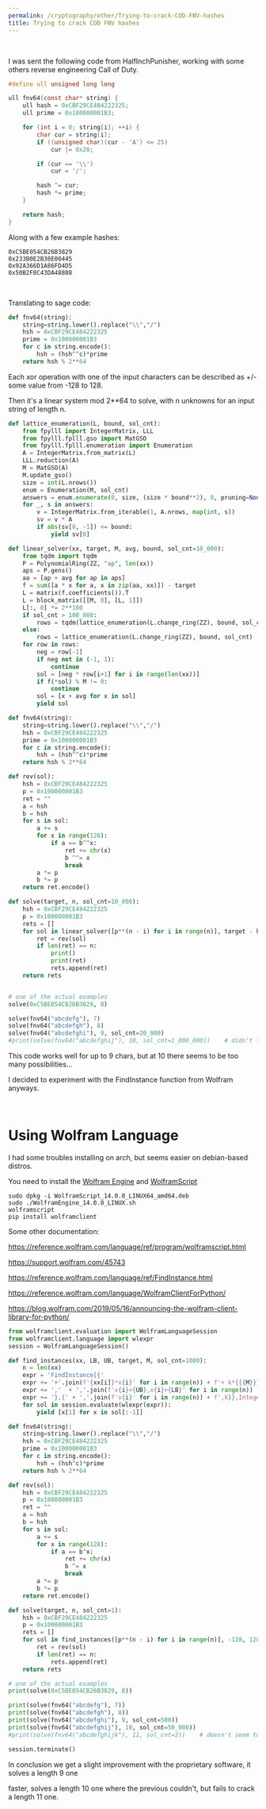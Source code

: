 ```yaml
---
permalink: /cryptography/other/Trying-to-crack-COD-FNV-hashes
title: Trying to crack COD FNV hashes
---
```


<br>


I was sent the following code from HalfInchPunisher, working with some others reverse engineering Call of Duty.

```c
#define ull unsigned long long

ull fnv64(const char* string) {
    ull hash = 0xCBF29CE484222325;
    ull prime = 0x100000001B3;

    for (int i = 0; string[i]; ++i) {
        char cur = string[i];
        if ((unsigned char)(cur - 'A') <= 25)
            cur |= 0x20;

        if (cur == '\\')
            cur = '/';

        hash ^= cur;
        hash *= prime;
    }

    return hash;
}
```

Along with a few example hashes:

```
0xC5BE054CB26B3829
0x233B0E2B30E00445
0x92A366D1A86FD4D5
0x50B2F8C43DA48808
```

<br>

Translating to sage code:

```python
def fnv64(string):
    string=string.lower().replace("\\","/")
    hsh = 0xCBF29CE484222325
    prime = 0x100000001B3
    for c in string.encode():
        hsh = (hsh^^c)*prime
    return hsh % 2**64
```

Each xor operation with one of the input characters can be described as +/- some value from -128 to 128. 

Then it's a linear system mod 2**64 to solve, with n unknowns for an input string of length n.


```python
def lattice_enumeration(L, bound, sol_cnt):
    from fpylll import IntegerMatrix, LLL
    from fpylll.fplll.gso import MatGSO
    from fpylll.fplll.enumeration import Enumeration
    A = IntegerMatrix.from_matrix(L)
    LLL.reduction(A)
    M = MatGSO(A)
    M.update_gso()
    size = int(L.nrows())
    enum = Enumeration(M, sol_cnt)
    answers = enum.enumerate(0, size, (size * bound**2), 0, pruning=None)
    for _, s in answers:
        v = IntegerMatrix.from_iterable(1, A.nrows, map(int, s))
        sv = v * A
        if abs(sv[0, -1]) <= bound:
            yield sv[0]

def linear_solver(xx, target, M, avg, bound, sol_cnt=10_000):
    from tqdm import tqdm
    P = PolynomialRing(ZZ, "ap", len(xx))
    aps = P.gens()
    aa = [ap + avg for ap in aps]
    f = sum([a * x for a, x in zip(aa, xx)]) - target
    L = matrix(f.coefficients()).T
    L = block_matrix([[M, 0], [L, 1]])
    L[:, 0] *= 2**100
    if sol_cnt > 100_000:
        rows = tqdm(lattice_enumeration(L.change_ring(ZZ), bound, sol_cnt))
    else:
        rows = lattice_enumeration(L.change_ring(ZZ), bound, sol_cnt)
    for row in rows:
        neg = row[-1]
        if neg not in (-1, 1):
            continue
        sol = [neg * row[i+1] for i in range(len(xx))]
        if f(*sol) % M != 0:
            continue
        sol = [x + avg for x in sol]
        yield sol

def fnv64(string):
    string=string.lower().replace("\\","/")
    hsh = 0xCBF29CE484222325
    prime = 0x100000001B3
    for c in string.encode():
        hsh = (hsh^^c)*prime
    return hsh % 2**64

def rev(sol):
    hsh = 0xCBF29CE484222325
    p = 0x100000001B3
    ret = ""
    a = hsh
    b = hsh
    for s in sol:
        a += s
        for x in range(128):
            if a == b^^x:
                ret += chr(x)
                b ^^= x
                break
        a *= p
        b *= p
    return ret.encode()

def solve(target, n, sol_cnt=10_000):
    hsh = 0xCBF29CE484222325
    p = 0x100000001B3
    rets = []
    for sol in linear_solver([p**(n - i) for i in range(n)], target - hsh*p**n, 2**64, avg=0, bound=128, sol_cnt=sol_cnt):
        ret = rev(sol)
        if len(ret) == n:
            print()
            print(ret)
            rets.append(ret)
    return rets


# one of the actual examples
solve(0xC5BE054CB26B3829, 8)

solve(fnv64("abcdefg"), 7)
solve(fnv64("abcdefgh"), 8)
solve(fnv64("abcdefghi"), 9, sol_cnt=20_000)
#print(solve(fnv64("abcdefghij"), 10, sol_cnt=1_000_000))    # didn't find anything
```

This code works well for up to 9 chars, but at 10 there seems to be too many possibilities...

I decided to experiment with the FindInstance function from Wolfram anyways.


<br>

# Using Wolfram Language

I had some troubles installing on arch, but seems easier on debian-based distros. 

You need to install the [Wolfram Engine](https://www.wolfram.com/engine/) and [WolframScript](https://www.wolfram.com/wolframscript/)

```
sudo dpkg -i WolframScript_14.0.0_LINUX64_amd64.deb
sudo ./WolframEngine_14.0.0_LINUX.sh
wolframscript
pip install wolframclient
```

Some other documentation:

<https://reference.wolfram.com/language/ref/program/wolframscript.html>

<https://support.wolfram.com/45743>

<https://reference.wolfram.com/language/ref/FindInstance.html>

<https://reference.wolfram.com/language/WolframClientForPython/>

<https://blog.wolfram.com/2019/05/16/announcing-the-wolfram-client-library-for-python/>



```python
from wolframclient.evaluation import WolframLanguageSession
from wolframclient.language import wlexpr
session = WolframLanguageSession()

def find_instances(xx, LB, UB, target, M, sol_cnt=1000):
    n = len(xx)
    expr = 'FindInstance[{'
    expr += '+'.join(f'{xx[i]}*x{i}' for i in range(n)) + f'+ k*{{{M}}} == {target}'
    expr += ','  + ','.join(f'x{i}<{UB},x{i}>{LB}' for i in range(n))
    expr += '},{' + ','.join(f'x{i}' for i in range(n)) + f',k}},Integers, {sol_cnt}]'
    for sol in session.evaluate(wlexpr(expr)):
        yield [x[1] for x in sol[:-1]]

def fnv64(string):
    string=string.lower().replace("\\","/")
    hsh = 0xCBF29CE484222325
    prime = 0x100000001B3
    for c in string.encode():
        hsh = (hsh^c)*prime
    return hsh % 2**64

def rev(sol):
    hsh = 0xCBF29CE484222325
    p = 0x100000001B3
    ret = ""
    a = hsh
    b = hsh
    for s in sol:
        a += s
        for x in range(128):
            if a == b^x:
                ret += chr(x)
                b ^= x
                break
        a *= p
        b *= p
    return ret.encode()

def solve(target, n, sol_cnt=1):
    hsh = 0xCBF29CE484222325
    p = 0x100000001B3
    rets = []
    for sol in find_instances([p**(n - i) for i in range(n)], -128, 128, target - hsh*p**n, 2**64, sol_cnt=sol_cnt):
        ret = rev(sol)
        if len(ret) == n:
            rets.append(ret)
    return rets

# one of the actual examples
print(solve(0xC5BE054CB26B3829, 8))

print(solve(fnv64("abcdefg"), 7))
print(solve(fnv64("abcdefgh"), 8))
print(solve(fnv64("abcdefghi"), 9, sol_cnt=500))
print(solve(fnv64("abcdefghij"), 10, sol_cnt=50_000))
#print(solve(fnv64("abcdefghijk"), 11, sol_cnt=2))    # doesn't seem to work

session.terminate()
```

In conclusion we get a slight improvement with the proprietary software, it solves a length 9 one 

faster, solves a length 10 one where the previous couldn't, but fails to crack a length 11 one.
